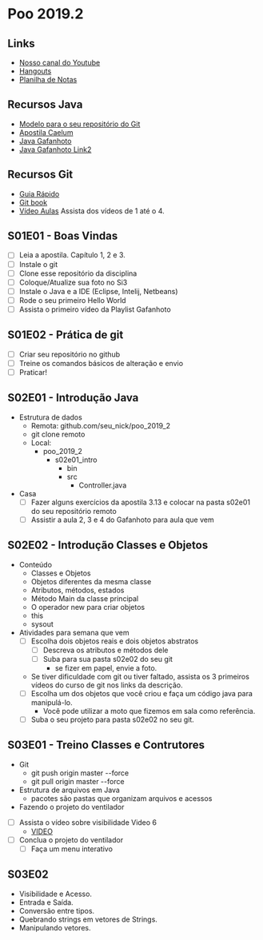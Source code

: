 # Poo 2019.2

## Links
- [Nosso canal do Youtube](https://www.youtube.com/watch?v=UIjJNcqg9pA&list=PLqwyjBSVOHRz424LLLdudcK3Y7JV8_w8h)
- [Hangouts](https://hangouts.google.com/group/NQ6XPZbRo6J9uHR68)
- [Planilha de Notas](https://docs.google.com/spreadsheets/d/1LsIgnATOwCNqfKgbTJJtElALDojt03pFumq59kEUyqk/edit#gid=0)

## Recursos Java
- [Modelo para o seu repositório do Git](https://github.com/senapk/exemplo_repositorio_disciplina)
- [Apostila Caelum](https://www.caelum.com.br/apostila-java-orientacao-objetos/)
- [Java Gafanhoto](https://www.youtube.com/playlist?list=PLHz_AreHm4dkqe2aR0tQK74m8SFe-aGsY)
- [Java Gafanhoto Link2](https://www.cursoemvideo.com/course/curso-de-poo-java/)

## Recursos Git
- [Guia Rápido](https://rogerdudler.github.io/git-guide/index.pt_BR.html)
- [Git book](https://pt.wikiversity.org/wiki/Git_B%C3%A1sico)
- [Vídeo Aulas]("https://www.youtube.com/playlist?list=PLInBAd9OZCzzHBJjLFZzRl6DgUmOeG3H0") Assista dos vídeos de 1 até o 4.

## S01E01 - Boas Vindas
- [ ] Leia a apostila. Capítulo 1, 2 e 3.
- [ ] Instale o git
- [ ] Clone esse repositório da disciplina
- [ ] Coloque/Atualize sua foto no Si3
- [ ] Instale o Java e a IDE (Eclipse, Intelij, Netbeans)
- [ ] Rode o seu primeiro Hello World
- [ ] Assista o primeiro vídeo da Playlist Gafanhoto

## S01E02 - Prática de git
- [ ] Criar seu repositório no github
- [ ] Treine os comandos básicos de alteração e envio
- [ ] Praticar!

## S02E01 - Introdução Java
- Estrutura de dados
    - Remota: github.com/seu_nick/poo_2019_2
    - git clone remoto
    - Local: 
        - poo_2019_2
            - s02e01_intro
                - bin
                - src
                    - Controller.java
- Casa
    - [ ] Fazer alguns exercícios da apostila 3.13 e colocar na pasta s02e01 do seu repositório remoto
    - [ ] Assistir a aula 2, 3 e 4 do Gafanhoto para aula que vem

## S02E02 - Introdução Classes e Objetos
- Conteúdo
    - Classes e Objetos
    - Objetos diferentes da mesma classe
    - Atributos, métodos, estados
    - Método Main da classe principal
    - O operador new para criar objetos
    - this
    - sysout
- Atividades para semana que vem
    - [ ] Escolha dois objetos reais e dois objetos abstratos
        - [ ] Descreva os atributos e métodos dele
        - [ ] Suba para sua pasta s02e02 do seu git
            - se fizer em papel, envie a foto.
    - Se tiver dificuldade com git ou tiver faltado, assista os 3 primeiros vídeos do curso de git nos links da descrição.
    - [ ] Escolha um dos objetos que você criou e faça um código java para manipulá-lo.
        - Você pode utilizar a moto que fizemos em sala como referência.
    - [ ] Suba o seu projeto para pasta s02e02 no seu git.

## S03E01 - Treino Classes e Contrutores
- Git
    - git push origin master --force
    - git pull origin master --force
- Estrutura de arquivos em Java
    - pacotes são pastas que organizam arquivos e acessos
- Fazendo o projeto do ventilador
- [ ] Assista o vídeo sobre visibilidade Video 6
    - [VIDEO](https://www.youtube.com/watch?v=jFI-qqitzwk&list=PLHz_AreHm4dkqe2aR0tQK74m8SFe-aGsY&index=6)
- [ ] Conclua o projeto do ventilador
    - [ ] Faça um menu interativo

## S03E02
- Visibilidade e Acesso.
- Entrada e Saída.
- Conversão entre tipos.
- Quebrando strings em vetores de Strings.
- Manipulando vetores.
  

